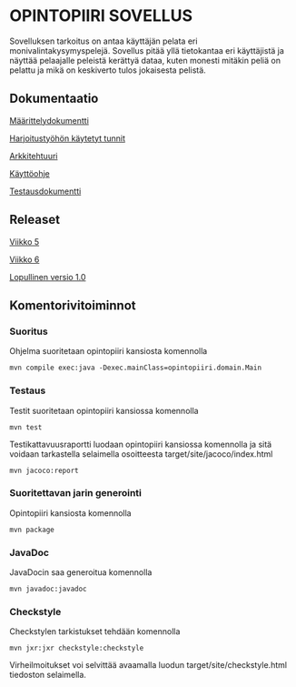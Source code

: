 # OPINTOPIIRI SOVELLUS #

Sovelluksen tarkoitus on antaa käyttäjän pelata eri monivalintakysymyspelejä. Sovellus pitää yllä tietokantaa eri käyttäjistä ja näyttää pelaajalle peleistä kerättyä dataa, kuten monesti mitäkin peliä on pelattu ja mikä on keskiverto tulos jokaisesta pelistä.

## Dokumentaatio ## 

  [Määrittelydokumentti](https://github.com/sanikemppainen/ot-harjoitustyo/blob/main/dokumentaatio/m%C3%A4%C3%A4rittelydokumentti.md)

  [Harjoitustyöhön käytetyt tunnit](https://github.com/sanikemppainen/ot-harjoitustyo/blob/main/dokumentaatio/tuntikirjanpito.md)
  
   [Arkkitehtuuri](https://github.com/sanikemppainen/ot-harjoitustyo/blob/1e0b0cd524cc92335ad43e255511abeb4475e670/dokumentaatio/arkkitehtuuri.md)
   
   [Käyttöohje](https://github.com/sanikemppainen/ot-harjoitustyo/blob/main/dokumentaatio/k%C3%A4ytt%C3%B6ohje.md)
   
   [Testausdokumentti](https://github.com/sanikemppainen/ot-harjoitustyo/blob/main/dokumentaatio/testausdokumentti.md)


## Releaset
[Viikko 5](https://github.com/sanikemppainen/ot-harjoitustyo/releases/tag/viikko5)

[Viikko 6](https://github.com/sanikemppainen/ot-harjoitustyo/releases/tag/viikko6)

[Lopullinen versio 1.0]()
 
## Komentorivitoiminnot ##
### Suoritus

Ohjelma suoritetaan opintopiiri kansiosta komennolla 

```
mvn compile exec:java -Dexec.mainClass=opintopiiri.domain.Main
```

### Testaus

Testit suoritetaan opintopiiri kansiossa komennolla

```
mvn test
```

Testikattavuusraportti luodaan opintopiiri kansiossa komennolla ja sitä voidaan tarkastella selaimella osoitteesta target/site/jacoco/index.html 

```
mvn jacoco:report
```

### Suoritettavan jarin generointi
Opintopiiri kansiosta komennolla

```
mvn package
```

### JavaDoc
JavaDocin saa generoitua komennolla

```
mvn javadoc:javadoc
```

### Checkstyle
Checkstylen tarkistukset tehdään komennolla
```
mvn jxr:jxr checkstyle:checkstyle
```
Virheilmoitukset voi selvittää avaamalla luodun target/site/checkstyle.html tiedoston selaimella.

